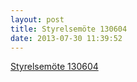 ```yaml
---
layout: post
title: Styrelsemöte 130604
date: 2013-07-30 11:39:52
---
```


<a href="/assets/2013/07/Styrelsemöte-130604.docx">Styrelsemöte 130604</a>
